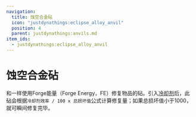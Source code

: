 ```yaml
---
navigation:
  title: 蚀空合金砧
  icon: "justdynathings:eclipse_alloy_anvil"
  position: 4
  parent: justdynathings:anvils.md
item_ids:
  - justdynathings:eclipse_alloy_anvil
---
```


# 蚀空合金砧

和<ItemLink id="justdynathings:celestigem_anvil"/>一样使用Forge能量（Forge Energy，FE）修复物品的砧。引入[冷却剂](https://github.com/DevDyna/JustDynaThings/blob/main/src/generated/resources/data/justdynathings/data_maps/fluid/anvils/eclipsealloy_repair.json)后，此砧会根据`冷却剂效率 / 100 x 总损坏值`公式计算修复量；如果总损坏值小于1000，就可瞬间修复完毕。

<BlockImage id="justdynathings:eclipse_alloy_anvil" scale="4.0"/>

<RecipeFor id="justdynathings:eclipse_alloy_anvil" />
